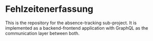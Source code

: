 # Fehlzeitenerfassung

This is the repository for the absence-tracking sub-project. It is implemented as a backend-frontend application with GraphQL as the communication layer between both.